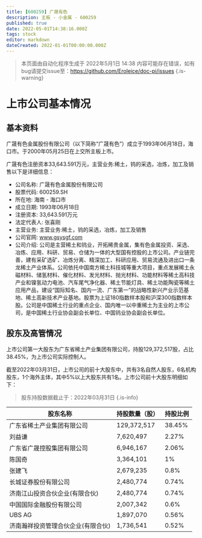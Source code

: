 ```yaml
---
title: [600259] 广晟有色
description: 主板 - 小金属 - 600259
published: true
date: 2022-05-01T14:38:16.000Z
tags: stock
editor: markdown
dateCreated: 2022-01-01T00:00:00.000Z
---
```


> 本页面由自动化程序生成于 2022年5月1日 14:38
> 内容可能存在错误，如有bug请提交issue至：https://github.com/Eroleice/doc-pi/issues
{.is-warning}

# 上市公司基本情况

## 基本资料

广晟有色金属股份有限公司（以下简称“广晟有色”）成立于1993年06月18日，海口市。于2000年05月25日在上交所主板上市。

广晟有色注册资本33,643.591万元，主营业务:稀土，钨的采选，冶炼，加工及销售以下是详细信息：

- 公司名称: 广晟有色金属股份有限公司
- 股票代码: 600259.SH
- 所在地: 海南 - 海口市
- 成立日期: 1993年06月18日
- 注册资本: 33,643.591万元
- 法定代表人: 张喜刚
- 主营业务: 主营业务:稀土，钨的采选，冶炼，加工及销售
- 公司官网: www.gsysgf.com
- 公司介绍: 公司是主营稀土和钨业，开拓稀贵金属，集有色金属投资、采选、冶炼、应用、科研、贸易、仓储为一体的大型国有控股的上市公司。产业链完善，建有采矿选矿、冶炼分离、精深加工、科研应用、贸易流通及进出口一条龙稀土产业体系。公司依托中国南方稀土科技城等重大项目，重点发展稀土永磁材料、储氢材料、催化材料、发光材料、抛光材料、功能材料等稀土高科技产业和镍氢动力电池、汽车尾气净化器、稀土节能灯具、稀土功能陶瓷等稀土应用产品，建设“国际知名、国内一流、广东第一”的战略性新兴产业示范基地、稀土高新技术产业基地。股票为上证180指数样本股和沪深300指数样本股。公司是中国稀土行业的重点企业、国内唯一以中重稀土为主业的上市公司，是中国稀土行业协会副会长单位、中国钨业协会副会长单位。


## 股东及高管情况

上市公司第一大股东为广东省稀土产业集团有限公司，持股129,372,517股，占比38.45%，为上市公司实际控制人。

截至2022年03月31日，上市公司的前十大股东中，共有3名自然人股东，6名机构股东，1个海外主体，其中5%以上大股东共有1名。上市公司前十大股东明细如下：

> 股东持股数据截止于：2022年03月31日
{.is-info}

| 股东名称 | 持股数量（股） | 持股比例 |
| --- | --- | --- |
| 广东省稀土产业集团有限公司 | 129,372,517 | 38.45% |
| 刘益谦 | 7,620,497 | 2.27% |
| 广东省广晟控股集团有限公司 | 6,946,167 | 2.06% |
| 陈国奇 | 3,364,101 | 1% |
| 张建飞 | 2,679,235 | 0.8% |
| 长城证券股份有限公司 | 2,480,774 | 0.74% |
| 济南江山投资合伙企业(有限合伙) | 2,480,774 | 0.74% |
| 中国国际金融股份有限公司 | 2,007,342 | 0.6% |
| UBS AG | 1,897,070 | 0.56% |
| 济南瀚祥投资管理合伙企业(有限合伙) | 1,736,541 | 0.52% |





